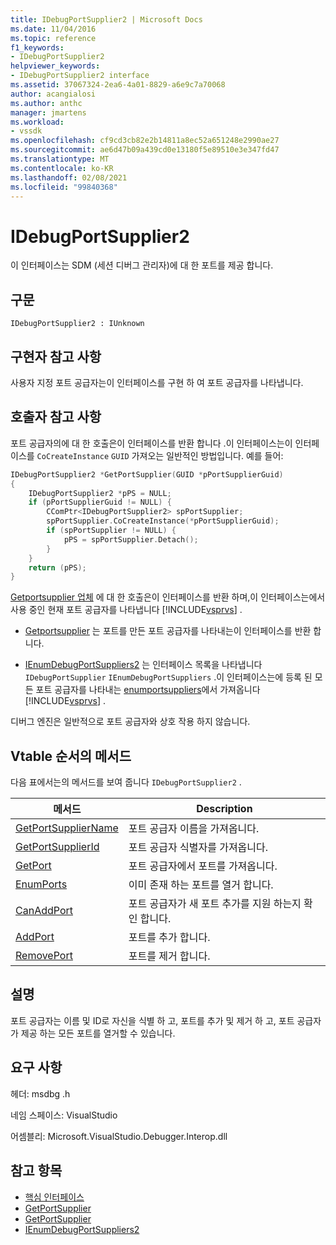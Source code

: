 ```yaml
---
title: IDebugPortSupplier2 | Microsoft Docs
ms.date: 11/04/2016
ms.topic: reference
f1_keywords:
- IDebugPortSupplier2
helpviewer_keywords:
- IDebugPortSupplier2 interface
ms.assetid: 37067324-2ea6-4a01-8829-a6e9c7a70068
author: acangialosi
ms.author: anthc
manager: jmartens
ms.workload:
- vssdk
ms.openlocfilehash: cf9cd3cb82e2b14811a8ec52a651248e2990ae27
ms.sourcegitcommit: ae6d47b09a439cd0e13180f5e89510e3e347fd47
ms.translationtype: MT
ms.contentlocale: ko-KR
ms.lasthandoff: 02/08/2021
ms.locfileid: "99840368"
---
```

# <a name="idebugportsupplier2"></a>IDebugPortSupplier2
이 인터페이스는 SDM (세션 디버그 관리자)에 대 한 포트를 제공 합니다.

## <a name="syntax"></a>구문

```
IDebugPortSupplier2 : IUnknown
```

## <a name="notes-for-implementers"></a>구현자 참고 사항
사용자 지정 포트 공급자는이 인터페이스를 구현 하 여 포트 공급자를 나타냅니다.

## <a name="notes-for-callers"></a>호출자 참고 사항
포트 공급자의에 대 한 호출은이 인터페이스를 반환 합니다 .이 인터페이스는이 인터페이스를 `CoCreateInstance` `GUID` 가져오는 일반적인 방법입니다. 예를 들어:

```cpp
IDebugPortSupplier2 *GetPortSupplier(GUID *pPortSupplierGuid)
{
    IDebugPortSupplier2 *pPS = NULL;
    if (pPortSupplierGuid != NULL) {
        CComPtr<IDebugPortSupplier2> spPortSupplier;
        spPortSupplier.CoCreateInstance(*pPortSupplierGuid);
        if (spPortSupplier != NULL) {
            pPS = spPortSupplier.Detach();
        }
    }
    return (pPS);
}
```

[Getportsupplier 업체](../../../extensibility/debugger/reference/idebugcoreserver2-getportsupplier.md) 에 대 한 호출은이 인터페이스를 반환 하며,이 인터페이스는에서 사용 중인 현재 포트 공급자를 나타냅니다 [!INCLUDE[vsprvs](../../../code-quality/includes/vsprvs_md.md)] .

- [Getportsupplier](../../../extensibility/debugger/reference/idebugport2-getportsupplier.md) 는 포트를 만든 포트 공급자를 나타내는이 인터페이스를 반환 합니다.

- [IEnumDebugPortSuppliers2](../../../extensibility/debugger/reference/ienumdebugportsuppliers2.md) 는 인터페이스 목록을 나타냅니다 `IDebugPortSupplier` `IEnumDebugPortSuppliers` .이 인터페이스는에 등록 된 모든 포트 공급자를 나타내는 [enumportsuppliers](../../../extensibility/debugger/reference/idebugcoreserver2-enumportsuppliers.md)에서 가져옵니다 [!INCLUDE[vsprvs](../../../code-quality/includes/vsprvs_md.md)] .

디버그 엔진은 일반적으로 포트 공급자와 상호 작용 하지 않습니다.

## <a name="methods-in-vtable-order"></a>Vtable 순서의 메서드
다음 표에서는의 메서드를 보여 줍니다 `IDebugPortSupplier2` .

|메서드|Description|
|------------|-----------------|
|[GetPortSupplierName](../../../extensibility/debugger/reference/idebugportsupplier2-getportsuppliername.md)|포트 공급자 이름을 가져옵니다.|
|[GetPortSupplierId](../../../extensibility/debugger/reference/idebugportsupplier2-getportsupplierid.md)|포트 공급자 식별자를 가져옵니다.|
|[GetPort](../../../extensibility/debugger/reference/idebugportsupplier2-getport.md)|포트 공급자에서 포트를 가져옵니다.|
|[EnumPorts](../../../extensibility/debugger/reference/idebugportsupplier2-enumports.md)|이미 존재 하는 포트를 열거 합니다.|
|[CanAddPort](../../../extensibility/debugger/reference/idebugportsupplier2-canaddport.md)|포트 공급자가 새 포트 추가를 지원 하는지 확인 합니다.|
|[AddPort](../../../extensibility/debugger/reference/idebugportsupplier2-addport.md)|포트를 추가 합니다.|
|[RemovePort](../../../extensibility/debugger/reference/idebugportsupplier2-removeport.md)|포트를 제거 합니다.|

## <a name="remarks"></a>설명
포트 공급자는 이름 및 ID로 자신을 식별 하 고, 포트를 추가 및 제거 하 고, 포트 공급자가 제공 하는 모든 포트를 열거할 수 있습니다.

## <a name="requirements"></a>요구 사항
헤더: msdbg .h

네임 스페이스: VisualStudio

어셈블리: Microsoft.VisualStudio.Debugger.Interop.dll

## <a name="see-also"></a>참고 항목
- [핵심 인터페이스](../../../extensibility/debugger/reference/core-interfaces.md)
- [GetPortSupplier](../../../extensibility/debugger/reference/idebugport2-getportsupplier.md)
- [GetPortSupplier](../../../extensibility/debugger/reference/idebugcoreserver2-getportsupplier.md)
- [IEnumDebugPortSuppliers2](../../../extensibility/debugger/reference/ienumdebugportsuppliers2.md)
